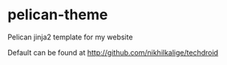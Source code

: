 pelican-theme
=============

Pelican jinja2 template for my website


Default can be found at http://github.com/nikhilkalige/techdroid
